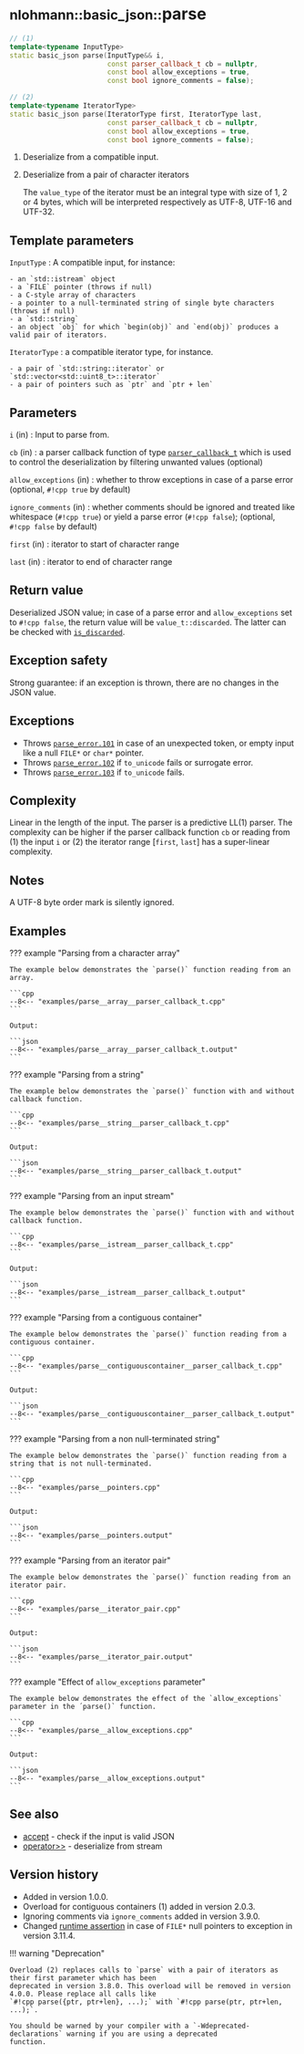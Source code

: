 # <small>nlohmann::basic_json::</small>parse

```cpp
// (1)
template<typename InputType>
static basic_json parse(InputType&& i,
                        const parser_callback_t cb = nullptr,
                        const bool allow_exceptions = true,
                        const bool ignore_comments = false);

// (2)
template<typename IteratorType>
static basic_json parse(IteratorType first, IteratorType last,
                        const parser_callback_t cb = nullptr,
                        const bool allow_exceptions = true,
                        const bool ignore_comments = false);
```

1. Deserialize from a compatible input.
2. Deserialize from a pair of character iterators
    
    The `value_type` of the iterator must be an integral type with size of 1, 2 or 4 bytes, which will be interpreted
    respectively as UTF-8, UTF-16 and UTF-32.

## Template parameters

`InputType`
:   A compatible input, for instance:
    
    - an `std::istream` object
    - a `FILE` pointer (throws if null)
    - a C-style array of characters
    - a pointer to a null-terminated string of single byte characters (throws if null)
    - a `std::string`
    - an object `obj` for which `begin(obj)` and `end(obj)` produces a valid pair of iterators.

`IteratorType`
:   a compatible iterator type, for instance.

    - a pair of `std::string::iterator` or `std::vector<std::uint8_t>::iterator`
    - a pair of pointers such as `ptr` and `ptr + len`

## Parameters

`i` (in)
:   Input to parse from.

`cb` (in)
:   a parser callback function of type [`parser_callback_t`](parser_callback_t.md) which is used to control the
    deserialization by filtering unwanted values (optional)

`allow_exceptions` (in)
:    whether to throw exceptions in case of a parse error (optional, `#!cpp true` by default)

`ignore_comments` (in)
:   whether comments should be ignored and treated like whitespace (`#!cpp true`) or yield a parse error
    (`#!cpp false`); (optional, `#!cpp false` by default)

`first` (in)
:   iterator to start of character range

`last` (in)
:   iterator to end of character range

## Return value

Deserialized JSON value; in case of a parse error and `allow_exceptions` set to `#!cpp false`, the return value will be
`value_t::discarded`. The latter can be checked with [`is_discarded`](is_discarded.md).

## Exception safety

Strong guarantee: if an exception is thrown, there are no changes in the JSON value.

## Exceptions

- Throws [`parse_error.101`](../../home/exceptions.md#jsonexceptionparse_error101) in case of an unexpected token, or empty input like a null `FILE*` or `char*` pointer.
- Throws [`parse_error.102`](../../home/exceptions.md#jsonexceptionparse_error102) if `to_unicode` fails or surrogate
  error.
- Throws [`parse_error.103`](../../home/exceptions.md#jsonexceptionparse_error103) if `to_unicode` fails.

## Complexity

Linear in the length of the input. The parser is a predictive LL(1) parser. The complexity can be higher if the parser
callback function `cb` or reading from (1) the input `i` or (2) the iterator range [`first`, `last`] has a
super-linear complexity.

## Notes

A UTF-8 byte order mark is silently ignored.

## Examples

??? example "Parsing from a character array"

    The example below demonstrates the `parse()` function reading from an array.

    ```cpp
    --8<-- "examples/parse__array__parser_callback_t.cpp"
    ```
    
    Output:
    
    ```json
    --8<-- "examples/parse__array__parser_callback_t.output"
    ```

??? example "Parsing from a string"

    The example below demonstrates the `parse()` function with and without callback function.

    ```cpp
    --8<-- "examples/parse__string__parser_callback_t.cpp"
    ```
    
    Output:
    
    ```json
    --8<-- "examples/parse__string__parser_callback_t.output"
    ```

??? example "Parsing from an input stream"

    The example below demonstrates the `parse()` function with and without callback function.

    ```cpp
    --8<-- "examples/parse__istream__parser_callback_t.cpp"
    ```
    
    Output:
    
    ```json
    --8<-- "examples/parse__istream__parser_callback_t.output"
    ```

??? example "Parsing from a contiguous container"

    The example below demonstrates the `parse()` function reading from a contiguous container.

    ```cpp
    --8<-- "examples/parse__contiguouscontainer__parser_callback_t.cpp"
    ```
    
    Output:
    
    ```json
    --8<-- "examples/parse__contiguouscontainer__parser_callback_t.output"
    ```

??? example "Parsing from a non null-terminated string"

    The example below demonstrates the `parse()` function reading from a string that is not null-terminated.

    ```cpp
    --8<-- "examples/parse__pointers.cpp"
    ```
    
    Output:
    
    ```json
    --8<-- "examples/parse__pointers.output"
    ```

??? example "Parsing from an iterator pair"

    The example below demonstrates the `parse()` function reading from an iterator pair.

    ```cpp
    --8<-- "examples/parse__iterator_pair.cpp"
    ```
    
    Output:
    
    ```json
    --8<-- "examples/parse__iterator_pair.output"
    ```

??? example "Effect of `allow_exceptions` parameter"

    The example below demonstrates the effect of the `allow_exceptions` parameter in the ´parse()` function.

    ```cpp
    --8<-- "examples/parse__allow_exceptions.cpp"
    ```
    
    Output:
    
    ```json
    --8<-- "examples/parse__allow_exceptions.output"
    ```

## See also

- [accept](accept.md) - check if the input is valid JSON
- [operator>>](../operator_gtgt.md) - deserialize from stream

## Version history

- Added in version 1.0.0.
- Overload for contiguous containers (1) added in version 2.0.3.
- Ignoring comments via `ignore_comments` added in version 3.9.0.
- Changed [runtime assertion](../../features/assertions.md) in case of `FILE*` null pointers to exception in version 3.11.4.

!!! warning "Deprecation"

    Overload (2) replaces calls to `parse` with a pair of iterators as their first parameter which has been
    deprecated in version 3.8.0. This overload will be removed in version 4.0.0. Please replace all calls like
    `#!cpp parse({ptr, ptr+len}, ...);` with `#!cpp parse(ptr, ptr+len, ...);`.

    You should be warned by your compiler with a `-Wdeprecated-declarations` warning if you are using a deprecated
    function.
